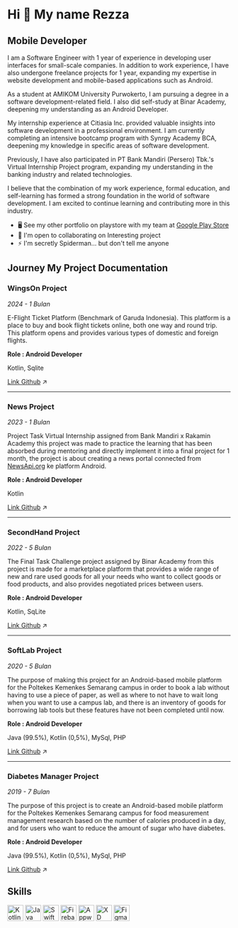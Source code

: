 Hi 👋 My name Rezza
===================================

Mobile Developer
----------------

I am a Software Engineer with 1 year of experience in developing user interfaces for small-scale companies. In addition to work experience, I have also undergone freelance projects for 1 year, expanding my expertise in website development and mobile-based applications such as Android.

As a student at AMIKOM University Purwokerto, I am pursuing a degree in a software development-related field. I also did self-study at Binar Academy, deepening my understanding as an Android Developer.

My internship experience at Citiasia Inc. provided valuable insights into software development in a professional environment. I am currently completing an intensive bootcamp program with Synrgy Academy BCA, deepening my knowledge in specific areas of software development.

Previously, I have also participated in PT Bank Mandiri (Persero) Tbk.'s Virtual Internship Project program, expanding my understanding in the banking industry and related technologies.

I believe that the combination of my work experience, formal education, and self-learning has formed a strong foundation in the world of software development. I am excited to continue learning and contributing more in this industry.

- 🖥️ See my other portfolio on playstore with my team at [Google Play Store](http://play.google.com/store/apps/dev?id=8696276020875450863)
- 🤝 I'm open to collaborating on Interesting project
- ⚡ I'm secretly Spiderman... but don't tell me anyone

Journey My Project Documentation
--------------------------------

### WingsOn Project

*2024 - 1 Bulan*

E-Flight Ticket Platform (Benchmark of Garuda Indonesia). This platform is a place to buy and book flight tickets online, both one way and round trip. This platform opens and provides various types of domestic and foreign flights.

**Role : Android Developer**

Kotlin, Sqlite

[Link Github](https://github.com/SFPT2B6-SynrgyFinalProject/BookingTicket) ↗️

---

### News Project

*2023 - 1 Bulan*

Project Task Virtual Internship assigned from Bank Mandiri x Rakamin Academy this project was made to practice the learning that has been absorbed during mentoring and directly implement it into a final project for 1 month, the project is about creating a news portal connected from [NewsApi.org](http://newsapi.org/) ke platform Android.

**Role : Android Developer**

Kotlin

[Link Github](https://github.com/anantyan/VirtualInternshipMandiri) ↗️

---

### SecondHand Project

*2022 - 5 Bulan*

The Final Task Challenge project assigned by Binar Academy from this project is made for a marketplace platform that provides a wide range of new and rare used goods for all your needs who want to collect goods or food products, and also provides negotiated prices between users.

**Role : Android Developer**

Kotlin, SqLite

[Link Github](https://github.com/anantyan/SecondHand) ↗️

---

### SoftLab Project

*2020 - 5 Bulan*

The purpose of making this project for an Android-based mobile platform for the Poltekes Kemenkes Semarang campus in order to book a lab without having to use a piece of paper, as well as where to not have to wait long when you want to use a campus lab, and there is an inventory of goods for borrowing lab tools but these features have not been completed until now.

**Role : Android Developer**

Java (99.5%), Kotlin (0,5%), MySql, PHP

[Link Github](https://github.com/nursinglab/BookinglabAndroid) ↗️

---

### Diabetes Manager Project

*2019 - 7 Bulan*

The purpose of this project is to create an Android-based mobile platform for the Poltekes Kemenkes Semarang campus for food measurement management research based on the number of calories produced in a day, and for users who want to reduce the amount of sugar who have diabetes.

**Role : Android Developer**

Java (99.5%), Kotlin (0,5%), MySql, PHP

[Link Github](https://github.com/anantyan/DiabetesManager) ↗️

Skills
------

<p align="left">
  <a href="https://kotlinlang.org/" target="_blank" rel="noreferrer"><img src="https://raw.githubusercontent.com/danielcranney/readme-generator/main/public/icons/skills/kotlin-colored.svg" width="36" height="36" alt="Kotlin" /></a>
  <a href="https://www.oracle.com/java/" target="_blank" rel="noreferrer"><img src="https://raw.githubusercontent.com/danielcranney/readme-generator/main/public/icons/skills/java-colored.svg" width="36" height="36" alt="Java" /></a>
  <a href="https://developer.apple.com/swift/" target="_blank" rel="noreferrer"><img src="https://raw.githubusercontent.com/danielcranney/readme-generator/main/public/icons/skills/swift-colored.svg" width="36" height="36" alt="Swift" /></a>
  <a href="https://firebase.google.com/" target="_blank" rel="noreferrer"><img src="https://raw.githubusercontent.com/danielcranney/readme-generator/main/public/icons/skills/firebase-colored.svg" width="36" height="36" alt="Firebase" /></a>
  <a href="https://appwrite.io/" target="_blank" rel="noreferrer"><img src="https://raw.githubusercontent.com/danielcranney/readme-generator/main/public/icons/skills/appwrite-colored-dark.svg" width="36" height="36" alt="Appwrite" /></a>
  <a href="https://www.adobe.com/uk/products/xd.html" target="_blank" rel="noreferrer"><img src="https://raw.githubusercontent.com/danielcranney/readme-generator/main/public/icons/skills/xd-colored-dark.svg" width="36" height="36" alt="XD" /></a>
  <a href="https://www.figma.com/" target="_blank" rel="noreferrer"><img src="https://raw.githubusercontent.com/danielcranney/readme-generator/main/public/icons/skills/figma-colored.svg" width="36" height="36" alt="Figma" /></a>
</p>
